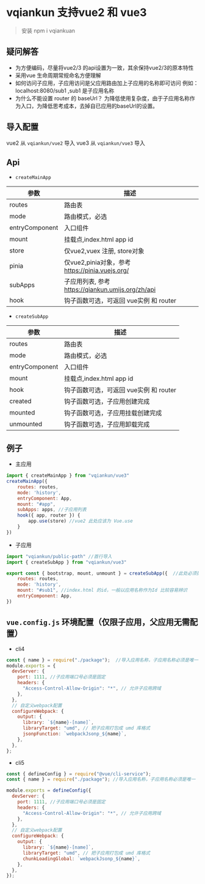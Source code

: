 # vqiankun 支持vue2 和 vue3

> 安装 npm i vqiankuan

## 疑问解答

- 为方便编码，尽量将vue2/3 的api设置为一致，其余保持vue2/3的原本特性
- 采用vue 生命周期常规命名方便理解
- 如何访问子应用，子应用访问是父应用路由加上子应用的名称即可访问 例如：localhost:8080/sub1 ,sub1 是子应用名称
- 为什么不能设置 router 的 baseUrl？ 为降低使用复杂度，由于子应用名称作为入口，为降低思考成本，去掉自已应用的baseUrl的设置。

## 导入配置

vue2 从 `vqiankun/vue2` 导入
vue3 从 `vqiankun/vue3` 导入

## Api

- `createMainApp`

| 参数           | 描述                                              |
| -------------- | ------------------------------------------------- |
| routes         | 路由表                                            |
| mode           | 路由模式，必选                                    |
| entryComponent | 入口组件                                          |
| mount          | 挂载点,index.html app id                          |
| store          | 仅vue2,vuex 注册, store对象                       |
| pinia          | 仅vue2,pinia对象，参考 https://pinia.vuejs.org/   |
| subApps        | 子应用列表, 参考 https://qiankun.umijs.org/zh/api |
| hook           | 钩子函数可选，可返回 vue实例 和 router            |

- `createSubApp`

| 参数           | 描述                                   |
| -------------- | -------------------------------------- |
| routes         | 路由表                                 |
| mode           | 路由模式，必选                         |
| entryComponent | 入口组件                               |
| mount          | 挂载点,index.html app id               |
| hook           | 钩子函数可选，可返回 vue实例 和 router |
| created        | 钩子函数可选，子应用创建完成           |
| mounted        | 钩子函数可选，子应用挂载创建完成       |
| unmounted      | 钩子函数可选，子应用卸载完成           |

## 例子

- 主应用
```js
import { createMainApp } from "vqiankun/vue3"
createMainApp({
    routes: routes,
    mode: 'history',
    entryComponent: App,
    mount: "#app",
    subApps: apps, //子应用列表
    hook({ app, router }) {
        app.use(store) //vue2 此处应该为 Vue.use
    }
})
```

- 子应用
```js
import "vqiankun/public-path" //首行导入
import { createSubApp } from "vqiankun/vue3"

export const { bootstrap, mount, unmount } = createSubApp({  //此处必须抛出 bootstrap, mount, unmount, 可选 router
    routes: routes,
    mode: 'history',
    mount: "#sub1", //index.html 的id，一般以应用名称作为Id 比较容易辨识
    entryComponent: App,
})

```

## `vue.config.js` 环境配置（仅限子应用，父应用无需配置）
- cli4
```js
const { name } = require("./package");  //导入应用名称，子应用名称必须是唯一
module.exports = {
  devServer: {
    port: 1111, //子应用端口号必须是固定
    headers: {
      "Access-Control-Allow-Origin": "*", // 允许子应用跨域
    },
  },
  // 自定义webpack配置
  configureWebpack: {
    output: {
      library: `${name}-[name]`,
      libraryTarget: "umd", // 把子应用打包成 umd 库格式
      jsonpFunction: `webpackJsonp_${name}`,
    },
  },
};
```

- cli5

```js
const { defineConfig } = require("@vue/cli-service");
const { name } = require("./package"); //导入应用名称，子应用名称必须是唯一

module.exports = defineConfig({
  devServer: {
    port: 1111, //子应用端口号必须是固定
    headers: {
      "Access-Control-Allow-Origin": "*", // 允许子应用跨域
    },
  },
  // 自定义webpack配置
  configureWebpack: {
    output: {
      library: `${name}-[name]`,
      libraryTarget: "umd", // 把子应用打包成 umd 库格式
      chunkLoadingGlobal: `webpackJsonp_${name}`,
    },
  },
});
```